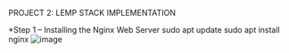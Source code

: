 PROJECT 2: LEMP STACK IMPLEMENTATION

*Step 1 – Installing the Nginx Web Server
 sudo apt update
 sudo apt install nginx
![image](https://user-images.githubusercontent.com/83317716/127902218-04171f74-23a1-45d8-9bf7-f4d26009d72e.png)

